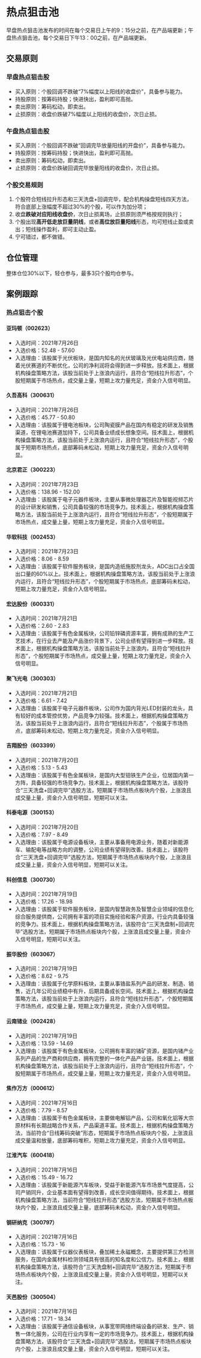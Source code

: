 # 热点狙击池

早盘热点狙击池发布的时间在每个交易日上午的9：15分之前，在产品端更新；午盘热点狙击池，每个交易日下午13：00之前，在产品端更新。

## 交易原则

### 早盘热点狙击股

- 买入原则：个股回调不跌破“7%幅度以上阳线的收盘价”，具备参与能力。
- 持股原则：按筹码持股；快进快出，盈利即可高抛。
- 卖出原则：筹码松动，即卖出。
- 止损原则：收盘价跌破7%幅度以上阳线的收盘价，次日止损。

### 午盘热点狙击股

- 买入原则：个股回调不跌破“回调完毕放量阳线的开盘价”，具备参与能力。
- 持股原则：按筹码持股；快进快出，盈利即可高抛。
- 卖出原则：筹码松动，即卖出。
- 止损原则：收盘价跌破回调完毕放量阳线的收盘价，次日止损。

### 个股交易规则

1. 个股符合短线拉升形态和三天洗盘+回调完毕，配合机构操盘短线四天方法，符合底部上涨幅度不超过30%的个股，可以作为加分项；
2. 收盘**跌破对应阳线收盘价**，次日止损离场，止损原则须严格按规则执行；
3. 个股出现**高开低走放巨量阴线**，或者**高位放巨量阳线**形态，均可短线止盈或卖出；短线操作盈利，即可主动止盈。
4. 宁可错过，都不做错。

## 仓位管理

整体仓位30%以下，轻仓参与，最多3只个股均仓参与。

## 案例跟踪

### 热点狙击个股

#### 亚玛顿（002623）

- 入选时间：2021年7月26日
- 入选价格：52.48 - 57.60
- 入选理由：该股属于光伏板块，是国内知名的光伏玻璃及光伏电站供应商，随着光伏赛道的不断优化，公司的净利润将会得到进一步释放。技术面上，根据机构操盘策略方法，该股当前处于上涨浪内运行，且符合“短线拉升形态”，个股短期属于市场热点，成交量上量，短期上攻力量充足，资金介入信号明显。

#### 久吾高科（300631）

- 入选时间：2021年7月26日
- 入选价格：45.77 - 50.80
- 入选理由：该股属于锂电池板块，公司陶瓷膜产品在国内有稳定的研发及销售渠道，在锂电池赛道加持下，公司具备业绩成长想象空间。技术面上，根据机构操盘策略方法，该股当前处于上涨浪内运行，且符合“短线拉升形态”，个股属于短期市场热点，底部筹码未松动，短期上攻力量充足，资金介入信号明显。

#### 北京君正（300223）

- 入选时间：2021年7月23日
- 入选价格：138.96 - 152.00
- 入选理由：该股属于电子元器件板块，主要从事微处理器芯片及智能视频芯片的设计研发和销售，公司具备较强的市场竞争力。技术面上，根据机构操盘策略方法，该股当前处于上涨浪内运行，且符合“短线拉升形态”，个股短期属于市场热点，成交量上量，短期上攻力量充足，资金介入信号明显。

#### 华软科技（002453）

- 入选时间：2021年7月23日
- 入选价格：8.06 - 8.59
- 入选理由：该股属于软件服务板块，是国内造纸施胶剂龙头，ADC出口占全国出口量的60%以上。技术面上，根据机构操盘策略方法，该股当前处于上涨浪内运行，且符合“短线拉升形态”，个股短期属于市场热点，底部筹码未松动，短期上攻力量充足，资金介入信号明显。

#### 宏达股份（600331）

- 入选时间：2021年7月21日
- 入选价格：2.60 - 2.83
- 入选理由：该股属于有色金属板块，公司铅锌磷资源丰富，拥有成熟的生产工艺技术，在行业去产能及产品涨价背景下，公司业绩有望得到进一步释放。技术面上，根据机构操盘策略方法，该股当前处于上涨浪内，且符合“短线拉升形态”，个股短期属于市场热点，成交量上量，短期上攻力量充足，资金介入信号明显。

#### 聚飞光电（300303）

- 入选时间：2021年7月21日
- 入选价格：6.61 - 7.42
- 入选理由：该股属于电子元器件板块，公司作为国内背光LED封装的龙头，具有较好的成本管控优势，产品竞争力较强。技术面上，根据机构操盘策略方法，该股当前处于上涨浪内运行，且符合“短线拉升形态”，个股属于市场热点，底部筹码未松动，短期上攻力量充足，资金介入信号明显。

#### 吉翔股份（603399）

- 入选时间：2021年7月20日
- 入选价格：5.13 - 5.43
- 入选理由：该股属于有色金属板块，是国内大型钼铁生产企业，位居国内第一方阵，具备较强的市场竞争力。技术面上，根据机构操盘策略方法，该股符合“三天洗盘+回调完毕”选股方法，短期属于市场热点板块内个股，上涨浪且成交量上量，资金介入信号明显，短期可以关注。

#### 科泰电源（300153）

- 入选时间：2021年7月20日
- 入选价格：7.97 - 8.49
- 入选理由：该股属于电源设备板块，主要从事备用电源业务，随着对新能源车、输配电等战略方向的调整，公司业绩有望得到改善。技术面上，该股符合“三天洗盘+回调完毕”选股方法，短期属于市场热点板块内个股，上涨浪且成交量上量，资金介入信号明显，短期可以关注。

#### 科创信息（300730）

- 入选时间：2021年7月19日
- 入选价格：17.26 - 18.98
- 入选理由：该股属于软件服务板块，是国内智慧政务及智慧企业领域的信息化综合服务提供商，公司拥有丰富的项目实施经验和客户资源，行业内具备较强的竞争力。技术面上，根据机构操盘策略方法，该股符合“三天洗盘制+回调完毕”选股方法，短期属于市场热点板块内个股，上涨浪且成交量上量，资金介入信号明显，短期可以关注。

#### 振华股份（603067）

- 入选时间：2021年7月19日
- 入选价格：8.62 - 9.75
- 入选理由：该股属于化学原料板块，主要从事铬盐系列产品的研发、制造、销售，近几年公司业绩稳中有升，后期具备成长空间。技术面上，根据机构操盘策略方法，该股当前处于上涨浪内运行，且符合“短线拉升形态”，个股短期属于市场热点，成交量上量，短期上攻力量充足，资金介入信号明显。

#### 云南锗业（002428）

- 入选时间：2021年7月19日
- 入选价格：13.59 - 14.69
- 入选理由：该股属于有色金属板块，公司拥有丰富的锗矿资源，是国内锗产业系列产品的生产商和供应商，拥有完整的一体化产品产业链。技术面上，根据机构操盘策略方法，该股当前处于上涨浪内运行，且符合“短线拉升形态”，个股短期属于市场热点，成交量上量，短期上攻力量充足，资金介入信号明显。

#### 焦作万方（000612）

- 入选时间：2021年7月16日
- 入选价格：7.79 - 8.57
- 入选理由：该股属于有色金属板块，主要做电解铝产品，公司和氧化铝等大宗原材料有长期战略合作关系，产品渠道丰富。技术面上，根据机构操盘策略方法，当前符合“日线筹码突破”形态，短期属于市场热点板块内个股，上涨浪且成交量温和放量，底部筹码堆积，短期上攻力量充足，资金介入信号明显。

#### 江淮汽车（600418）

- 入选时间：2021年7月16日
- 入选价格：15.49 - 16.72
- 入选理由：该股属于新能源汽车板块，受益于新能源汽车市场景气度提高，公司产销同升，企业基本面有望得到改善，成长空间值得期待。技术面上，根据机构操盘策略方法，当前符合“短线拉升形态”选股方法，短期属于市场热点板块内个股，上涨浪且成交量上量，底部筹码未松动，资金介入信号明显。

#### 钢研纳克（300797）

- 入选时间：2021年7月16日
- 入选价格：15.73 - 16
- 入选理由：该股属于仪器仪表板块，叠加稀土永磁概念，主要提供第三方检测服务，在国内金属材料检测领域具有很高的知名度和公信力。技术面上，根据机构操盘策略方法，该股符合“三天洗盘制+回调完毕”选股方法，短期属于市场热点板块内个股，上涨浪且成交量上量，资金介入信号明显，短期可以关注。

#### 天邑股份（300504）

- 入选时间：2021年7月16日
- 入选价格：17.71 - 18.34
- 入选理由：该股属于通信设备板块，从事宽带网络终端设备的研发、生产、销售一体化服务，公司在行业内享有一定的市场竞争力。技术面上，根据机构操盘策略方法，该股符合“三天洗盘+回调完毕”选股法，短期属于市场热点板块内个股，上涨浪且成交量上量，资金介入信号明显，短期可以关注。
